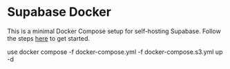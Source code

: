 # Supabase Docker

This is a minimal Docker Compose setup for self-hosting Supabase. Follow the steps [here](https://supabase.com/docs/guides/hosting/docker) to get started.

use docker compose -f docker-compose.yml -f docker-compose.s3.yml up -d